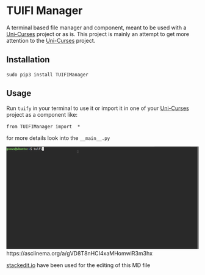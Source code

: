 # TUIFI Manager
A terminal based file manager and component, meant to be used with a [Uni-Curses](https://github.com/unicurses/unicurses) project or as is. This project is mainly an attempt to get more attention to the [Uni-Curses](https://github.com/unicurses/unicurses) project. 

## Installation
```terminal
sudo pip3 install TUIFIManager
```

## Usage
Run `tuify`  in your terminal  to use it or import it in one of your [Uni-Curses](https://github.com/unicurses/unicurses) project as a component like:
```
from TUIFIManager import  *
```
for more details look into the `__main__.py`

<img src="/Peek.gif">
https://asciinema.org/a/gVD8T8nHCI4xaMHomwiR3m3hx

[stackedit.io](https://stackedit.io/app) have been used for the editing of this MD file
